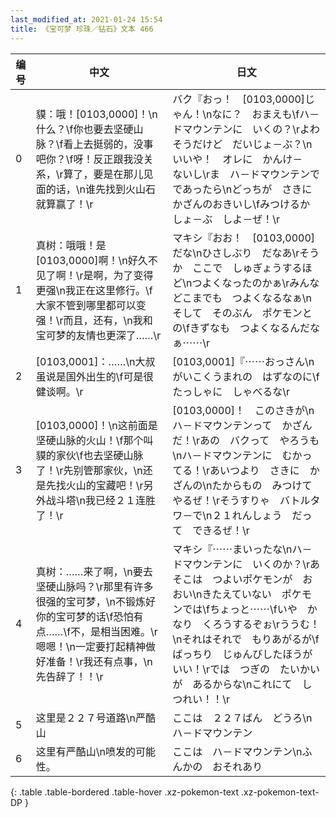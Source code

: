 ```yaml
---
last_modified_at: 2021-01-24 15:54
title: 《宝可梦 珍珠／钻石》文本 466
---
```

| 编号 | 中文 | 日文 |
| ---- | ---- | ---- |
| 0 | 貘：哦！[0103,0000]！\n什么？\f你也要去坚硬山脉？\f看上去挺弱的，没事吧你？\f呀！反正跟我没关系，\r算了，要是在那儿见面的话，\n谁先找到火山石就算赢了！\r | バク『おっ！　[0103,0000]じゃん！\nなに？　おまえも\fハ－ドマウンテンに　いくの？\rよわそうだけど　だいじょ－ぶ？\nいいや！　オレに　かんけ－　ないし\rま　ハ－ドマウンテンで　であったら\nどっちが　さきに　かざんのおきいし\fみつけるか　しょ－ぶ　しよ－ぜ！\r |
| 1 | 真树：哦哦！是[0103,0000]啊！\n好久不见了啊！\r是啊，为了变得更强\n我正在这里修行。\f大家不管到哪里都可以变强！\r而且，还有，\n我和宝可梦的友情也更深了……\r | マキシ『おお！　[0103,0000]だな\nひさしぶり　だなあ\rそうか　ここで　しゅぎょうするほど\nつよくなったのかぁ\rみんな　どこまでも　つよくなるなぁ\nそして　そのぶん　ポケモンとの\fきずなも　つよくなるんだなぁ⋯⋯\r |
| 2 | [0103,0001]：……\n大叔虽说是国外出生的\f可是很健谈啊。\r | [0103,0001]『⋯⋯おっさん\nがいこくうまれの　はずなのに\fたっしゃに　しゃべるな\r |
| 3 | [0103,0000]！\n这前面是坚硬山脉的火山！\f那个叫貘的家伙\f也去坚硬山脉了！\r先别管那家伙，\n还是先找火山的宝藏吧！\r另外战斗塔\n我已经２１连胜了！\r | [0103,0000]！　このさきが\nハ－ドマウンテンって　かざんだ！\rあの　バクって　やろうも\nハ－ドマウンテンに　むかってる！\rあいつより　さきに　かざんの\nたからもの　みつけてやるぜ！\rそうすりゃ　バトルタワ－で\n２１れんしょう　だって　できるぜ！\r |
| 4 | 真树：……来了啊，\n要去坚硬山脉吗？\r那里有许多很强的宝可梦，\n不锻炼好你的宝可梦的话\f恐怕有点……\f不，是相当困难。\r嗯嗯！\n一定要打起精神做好准备！\r我还有点事，\n先告辞了！！\r | マキシ『⋯⋯まいったな\nハ－ドマウンテンに　いくのか？\rあそこは　つよいポケモンが　おおい\nきたえていない　ポケモンでは\fちょっと⋯⋯\fいや　かなり　くろうするぞぉ\rううむ！\nそれはそれで　もりあがるが\fばっちり　じゅんびしたほうが　いい！\rでは　つぎの　たいかいが　あるからな\nこれにて　しつれい！！\r |
| 5 | 这里是２２７号道路\n严酷山 | ここは　２２７ばん　どうろ\nハ－ドマウンテン |
| 6 | 这里有严酷山\n喷发的可能性。 | ここは　ハ－ドマウンテン\nふんかの　おそれあり |
{: .table .table-bordered .table-hover .xz-pokemon-text .xz-pokemon-text-DP }